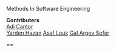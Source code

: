 Methods In Software Engineering

**Contributers** <br/>
[Adi Cantor](https://github.com/adican12) <br/>
[Yarden Hazan](https://github.com/BiliTheKid)
[Asaf Louk]()
[Gal Argov Sofer](https://github.com/SohopGAS)
  
==
